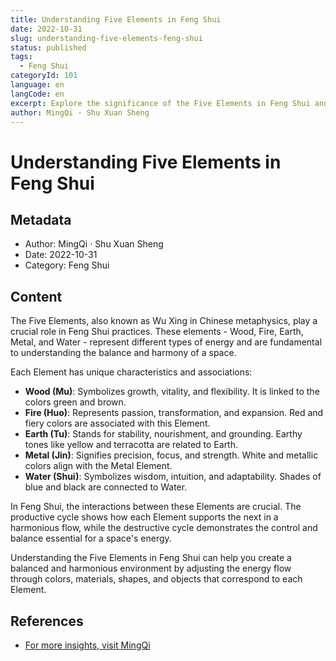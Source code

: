 ```yaml
---
title: Understanding Five Elements in Feng Shui
date: 2022-10-31
slug: understanding-five-elements-feng-shui
status: published
tags:
  - Feng Shui
categoryId: 101
language: en
langCode: en
excerpt: Explore the significance of the Five Elements in Feng Shui and how they influence the energy flow in your environment.
author: MingQi · Shu Xuan Sheng
---
```


# Understanding Five Elements in Feng Shui

## Metadata
- Author: MingQi · Shu Xuan Sheng
- Date: 2022-10-31
- Category: Feng Shui

## Content
The Five Elements, also known as Wu Xing in Chinese metaphysics, play a crucial role in Feng Shui practices. These elements - Wood, Fire, Earth, Metal, and Water - represent different types of energy and are fundamental to understanding the balance and harmony of a space.

Each Element has unique characteristics and associations:
- **Wood (Mu)**: Symbolizes growth, vitality, and flexibility. It is linked to the colors green and brown.
- **Fire (Huo)**: Represents passion, transformation, and expansion. Red and fiery colors are associated with this Element.
- **Earth (Tu)**: Stands for stability, nourishment, and grounding. Earthy tones like yellow and terracotta are related to Earth.
- **Metal (Jin)**: Signifies precision, focus, and strength. White and metallic colors align with the Metal Element.
- **Water (Shui)**: Symbolizes wisdom, intuition, and adaptability. Shades of blue and black are connected to Water.

In Feng Shui, the interactions between these Elements are crucial. The productive cycle shows how each Element supports the next in a harmonious flow, while the destructive cycle demonstrates the control and balance essential for a space's energy.

Understanding the Five Elements in Feng Shui can help you create a balanced and harmonious environment by adjusting the energy flow through colors, materials, shapes, and objects that correspond to each Element.

## References
- [For more insights, visit MingQi](https://www.mingqi.me)